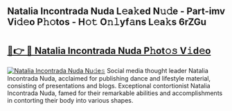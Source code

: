 ## Natalia Incontrada Nuda L𝚎a𝚔ed N𝚞𝚍e - Part-imv Vi𝚍𝚎o P𝚑𝚘tos - H𝚘𝚝 O𝚗𝚕yf𝚊ns L𝚎a𝚔s 6rZGu

# <h2><a href="http://kfcvd65.oniu.top/?m=Natalia+Incontrada+Nuda">🔗👉 🔴 Natalia Incontrada Nuda P𝚑ot𝚘𝚜 V𝚒d𝚎o</a></h2>

[![Natalia Incontrada Nuda Nu𝚍e𝚜](https://i.imgur.com/0qMVB7G.gif)](http://kfcvd65.oniu.top/?m=Natalia+Incontrada+Nuda)
Social media thought leader Natalia Incontrada Nuda, acclaimed for publishing dance and lifestyle material, consisting of presentations and blogs. Exceptional contortionist Natalia Incontrada Nuda, famed for their remarkable abilities and accomplishments in contorting their body into various shapes.  
